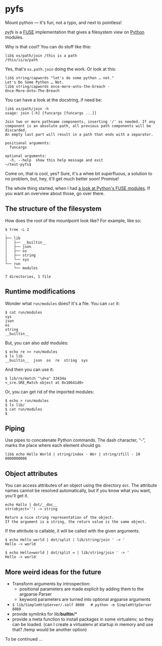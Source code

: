# pyfs


Mount python — it's fun, not a typo, and next to pointless!

*pyfs* is a [FUSE](http://fuse.sourceforge.net/) implementation that gives a filesystem view on [Python](http://www.python.org/) modules.

Why is that cool? You can do stuff like this:

    lib$ os/path/join /this is a path
    /this/is/a/path

Yes, that's `os.path.join` doing the work. Or look at this:

    lib$ string/capwords "let's do some python … not."
    Let's Do Some Python … Not.
	lib$ string/capwords once-more-unto-the-breach -
	Once-More-Unto-The-Breach

You can have a look at the docstring, if need be:

    lib$ os/path/join -h
    usage: join [-h] [funcargs [funcargs ...]]
    
    Join two or more pathname components, inserting '/' as needed. If any
    component is an absolute path, all previous path components will be discarded.
    An empty last part will result in a path that ends with a separator.
    
    positional arguments:
      funcargs
    
    optional arguments:
      -h, --help  show this help message and exit
    ~/test-pyfs$ 
    

Come on, that is cool, yes? Sure, it's a whee bit superfluous, a solution to no problem, but, hey, it'll get much better soon! Promise!

The whole thing started, when I had [a look at Python's FUSE modules](http://mknecht.github.io/fuse-and-python/). If you want an overview about those, go over there.


## The structure of the filesystem

How does the root of the mountpoint look like? For example, like so:

    $ tree -L 2
    .
    ├── lib
    │   ├── __builtin__
    │   ├── json
    │   ├── os
    │   ├── string
    │   └── sys
    └── run
        └── modules
    
    7 directories, 1 file


## Runtime modifications

Wonder what `run/modules` does? It's a file. You can `cat` it:

    $ cat run/modules 
    sys
    json
    os
    string
    __builtin__

But, you can also *add* modules:

    $ echo re >> run/modules 
	$ ls lib
	__builtin__  json  os  re  string  sys

And then you can use it:

	$ lib/re/match "\d+a" 33434a
	<_sre.SRE_Match object at 0x10641d0>

Or, you can get rid of the imported modules:

    $ echo > run/modules 
    $ ls lib/
    $ cat run/modules 
    $ 

## Piping

Use pipes to concatenate Python commands. The dash character, “-”, marks the place where each element should go.

	lib$ echo Hello World | string/index - Wor | string/zfill - 10
	0000000006

## Object attributes

You can access attributes of an object using the directory `dot`. The attribute names cannot be resolved automatically, but if you know what you want, you'll get it.

    echo Hallo | dot/__doc__
    str(object='') -> string
    
    Return a nice string representation of the object.
    If the argument is a string, the return value is the same object.

If the attribute is callable, it will be called with the given arguments.

    $ echo Hello world | dot/split | lib/string/join ' -> '
    Hello -> world

    $ echo Hello=world | dot/split = | lib/string/join ' -> '
    Hello -> world

## More weird ideas for the future

* Transform arguments by introspection:
  * positional parameters are made explicit by adding them to the argparse Parser
  * keyword parameters are turned into optional argparse arguments
* `$ lib/SimpleHttpServer/.self 8080   # python -m SimpleHttpServer 8080`
* provide symlinks for lib/__builtin__/*
* provide a meta function to install packages in some virtualenv, so they can be loaded. (can I create a virtualenv at startup in memory and use that? /temp would be another option)

To be continued …
